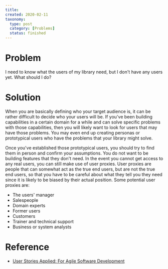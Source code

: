 ```yaml
---
title:
created: 2020-02-11
taxonomy:
  type: post
  category: [Problems]
  status: finished
---
```


# Problem
I need to know what the users of my library need, but I don't have any users yet. What should I do?

# Solution
When you are basically defining who your target audience is, it can be rather difficult to decide who your users will be. If you've been building capabilities in a certain domain for a while and can solve specific problems with those capabilities, then you will likely want to look for users that may have those problems. You may even end up creating personas or prototypical users who have the problems that your library might solve.

Once you've established those prototypical users, you should try to find them in person and confirm your assumptions. You do not want to be building features that they don't need. In the event you cannot get access to any real users, you can still make use of user proxies. User proxies are people that can somewhat act as the true end users, but are not the true end users, so that you have to be careful about what they tell you they need since it is likely to be biased by their actual position. Some potential user proxies are:
* The users' manager
* Salespeople
* Domain experts
* Former users
* Customers
* Trainer and technical support
* Business or system analysts

# Reference
* [User Stories Applied: For Agile Software Development](https://www.goodreads.com/book/show/3856.User_Stories_Applied)

